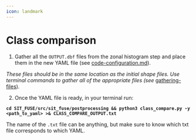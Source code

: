 ```yaml
---
icon: landmark
---
```


# Class comparison

1. Gather all the `OUTPUT.dbf` files from the zonal histogram step and place them in the new YAML file (see [code-configuration.md](code-configuration.md "mention")).&#x20;

_These files should be in the same location as the initial shape files. Use terminal commands to gather all of the appropriate files (see_ [gathering-files](../../zonal-histogram/gathering-files/ "mention"))_._

2. Once the YAML file is ready, in your terminal run:&#x20;

<pre><code><strong>cd SIT_FUSE/src/sit_fuse/postprocessing &#x26;&#x26; python3 class_compare.py -y &#x3C;path_to_yaml> >&#x26; CLASS_COMPARE_OUTPUT.txt
</strong></code></pre>

The name of the `.txt` file can be anything, but make sure to know which txt file corresponds to which YAML.

